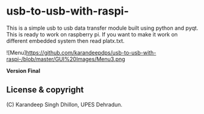 # usb-to-usb-with-raspi-

This is a simple usb to usb data transfer module built using python and pyqt.
This is ready to work on raspberry pi.
If you want to make it work on different embedded system then read platx.txt.



![Menu]https://github.com/karandeepdps/usb-to-usb-with-raspi-/blob/master/GUI%20Images/Menu3.png



**Version Final**



## License & copyright
(C) Karandeep Singh Dhillon, UPES Dehradun.